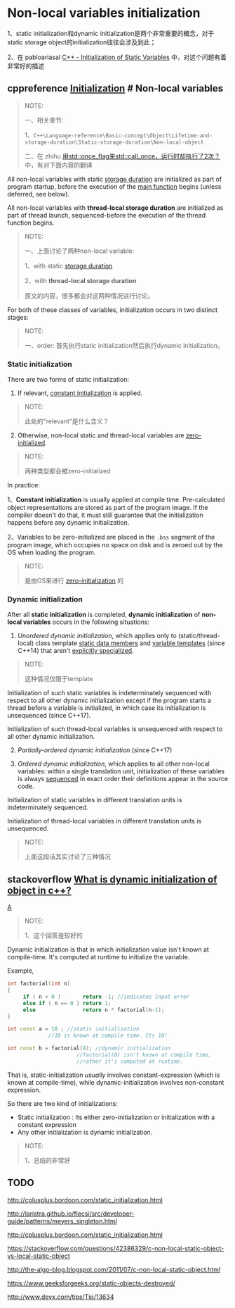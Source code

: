 # Non-local variables initialization

1、static initialization和dynamic initialization是两个非常重要的概念，对于static storage object的initialization往往会涉及到此；

2、在 pabloariasal [C++ - Initialization of Static Variables](https://pabloariasal.github.io/2020/01/02/static-variable-initialization/) 中，对这个问题有着非常好的描述

## cppreference [Initialization](https://en.cppreference.com/w/cpp/language/initialization) # Non-local variables

> NOTE: 
>
> 一、相关章节: 
>
> 1、`C++\Language-reference\Basic-concept\Object\Lifetime-and-storage-duration\Static-storage-duration\Non-local-object` 
>
> 二、在 zhihu [用std::once_flag来std::call_once，运行时却执行了2次？](https://zhuanlan.zhihu.com/p/408838350) 中，有对下面内容的翻译

All non-local variables with static [storage duration](https://en.cppreference.com/w/cpp/language/storage_duration) are initialized as part of program startup, before the execution of the [main function](https://en.cppreference.com/w/cpp/language/main_function) begins (unless deferred, see below). 

All non-local variables with **thread-local storage duration** are initialized as part of thread launch, sequenced-before the execution of the thread function begins. 

> NOTE: 
>
> 一、上面讨论了两种non-local variable:
>
> 1、with static [storage duration](https://en.cppreference.com/w/cpp/language/storage_duration) 
>
> 2、with **thread-local storage duration**
>
> 原文的内容，很多都会对这两种情况进行讨论。

For both of these classes of variables, initialization occurs in two distinct stages:

> NOTE: 
>
> 一、order: 首先执行static initialization然后执行dynamic initialization。

### Static initialization

There are two forms of static initialization:

1) If relevant, [constant initialization](https://en.cppreference.com/w/cpp/language/constant_initialization) is applied.

> NOTE: 
>
> 此处的"relevant"是什么含义？

2) Otherwise, non-local static and thread-local variables are [zero-initialized](https://en.cppreference.com/w/cpp/language/zero_initialization).

> NOTE: 
>
> 两种类型都会被zero-initialized

In practice:

1、**Constant initialization** is usually applied at compile time. Pre-calculated object representations are stored as part of the program image. If the compiler doesn't do that, it must still guarantee that the initialization happens before any dynamic initialization.

2、Variables to be zero-initialized are placed in the `.bss` segment of the program image, which occupies no space on disk and is zeroed out by the OS when loading the program.

> NOTE: 
>
> 是由OS来进行 [zero-initialization](https://en.cppreference.com/w/cpp/language/zero_initialization) 的

### Dynamic initialization

After all **static initialization** is completed, **dynamic initialization** of **non-local variables** occurs in the following situations:

1) *Unordered dynamic initialization*, which applies only to (static/thread-local) class template [static data members](https://en.cppreference.com/w/cpp/language/static) and [variable templates](https://en.cppreference.com/w/cpp/language/variable_template) (since C++14) that aren't [explicitly specialized](https://en.cppreference.com/w/cpp/language/template_specialization).

> NOTE: 
>
> 这种情况仅限于template

Initialization of such static variables is indeterminately sequenced with respect to all other dynamic initialization except if the program starts a thread before a variable is initialized, in which case its initialization is unsequenced (since C++17). 

Initialization of such thread-local variables is unsequenced with respect to all other dynamic initialization.

2) *Partially-ordered dynamic initialization* (since C++17)



3) *Ordered dynamic initialization*, which applies to all other non-local variables: within a single translation unit, initialization of these variables is always [sequenced](https://en.cppreference.com/w/cpp/language/eval_order) in exact order their definitions appear in the source code.

Initialization of static variables in different translation units is indeterminately sequenced. 

Initialization of thread-local variables in different translation units is unsequenced.

> NOTE: 
>
> 上面这段话其实讨论了三种情况



## stackoverflow [What is dynamic initialization of object in c++?](https://stackoverflow.com/questions/5945897/what-is-dynamic-initialization-of-object-in-c)

[A](https://stackoverflow.com/a/5945936)

> NOTE: 
>
> 1、这个回答是较好的

Dynamic initialization is that in which initialization value isn't known at compile-time. It's computed at runtime to initialize the variable.

Example,

```cpp
int factorial(int n)
{
     if ( n < 0 )       return -1; //indicates input error
     else if ( n == 0 ) return 1;
     else               return n * factorial(n-1);
}

int const a = 10 ; //static initialization 
             //10 is known at compile time. Its 10!

int const b = factorial(8); //dynamic initialization 
                      //factorial(8) isn't known at compile time,
                      //rather it's computed at runtime.
```

That is, static-initialization *usually* involves constant-expression (which is known at compile-time), while dynamic-initialization involves non-constant expression.

So there are two kind of initializations:

- Static initialization : Its either zero-initialization or initialization with a constant expression
- Any other initialization is dynamic initialization.

> NOTE: 
>
> 1、总结的非常好

## TODO



http://cplusplus.bordoon.com/static_initialization.html

http://laristra.github.io/flecsi/src/developer-guide/patterns/meyers_singleton.html

http://cplusplus.bordoon.com/static_initialization.html

https://stackoverflow.com/questions/42386329/c-non-local-static-object-vs-local-static-object

http://the-algo-blog.blogspot.com/2011/07/c-non-local-static-object.html

https://www.geeksforgeeks.org/static-objects-destroyed/

http://www.devx.com/tips/Tip/13634
